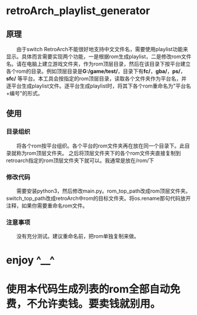 # retroArch_playlist_generator

## 原理
&emsp;&emsp;由于switch RetroArch不能很好地支持中文文件名，需要使用playlist功能来显示。具体而言需要实现两个功能，一是根据rom生成playlist，二是修改rom文件名。请在电脑上建立游戏文件夹，作为rom顶层目录，然后在该目录下按平台建立各个rom的目录。例如顶层目录是**G:/game/test/**，目录下有**fc/**，**gba/**，**ps/**，**sfc/** 等平台。本工具会按指定的rom顶层目录，读取各个文件夹作为平台名，并逐平台生成playlist文件。逐平台生成playlist时，将其下各个rom重命名为"平台名+编号"的形式。

## 使用
### 目录组织
&emsp;&emsp;将各个rom按平台组织。各个平台的rom文件夹再在放在同一个目录下。此目录就称为rom顶层文件夹。
之后将顶层文件夹下的各个rom文件夹直接复制到retroarch指定的rom顶层文件夹下就可以。我通常是放在/rom/下

### 修改代码
&emsp;&emsp;需要安装python3，然后修改main.py。rom_top_path改成rom顶层文件夹。switch_top_path改成retroArch中rom的目标文件夹。将os.rename那句代码放开注释，如果你需要重命名rom文件。

### 注意事项
&emsp;&emsp;没有充分测试。建议重命名前，把rom单独复制来做。

# enjoy ^__^

# 使用本代码生成列表的rom全部自动免费，不允许卖钱。要卖钱就别用。
